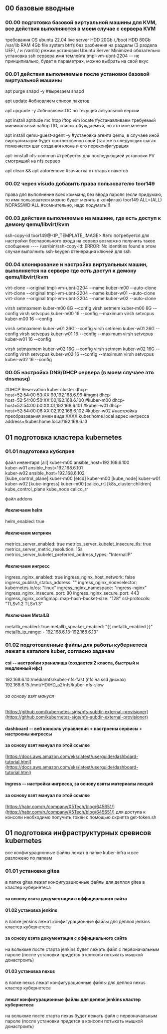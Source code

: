 ## 00 базовые вводные
### 00.00 подготовка базовой виртуальной машины для KVM, все действия выполняются в моем случае с сервера KVM
требования
OS ubuntu 22.04 live server
HDD 20Gb /,/boot
HDD 80Gb /var/lib
RAM 4Gb
file system btrfs без разбиения на разделы (3 раздела UEFI, / и /var/lib)
режим установки Ubuntu Server Minimized
обязательно установка ssh сервера
имя темлейта tmpl-vm-ubnt-2204 -- не принципиально, будет в параметрах, можно выбрать на свой вкус

### 00.01 действия выполняемые после установки базовой виртуальной машины
apt purge snapd -y  #вырезаем snapd

apt update          #обновляем список пакетов

apt upgrade -y      #обновляем ОС но текущей актуальной версии

apt install aptitude mc htop iftop vim locate        #устанавливаем требуемый минимальный набор ПО, список обуждаемый, но это мое мнение

apt install qemu-guest-agent -y #установка агента qemu, в случаее иной виртуализации будет соответсвенно свой (так же в следующих шагах поменяется шаг создания клона и его переконфигурация

apt-innstall nfs-common #требуется для последующией установки PV смотрящий на nfs сервер

apt clean && apt autoremove #зачистка от старых пакетов

### 00.02 через visudo добавить права пользователю toor149 
права для выполнение всех комманд без ввода пароля (если придумаю, то имя пользователя можно будет менять в конфигах)
toor149 ALL=(ALL) NOPASSWD:ALL #сомнительно, надо подумать!!!

### 00.03 действия выполняемые на машине, где есть доступ к демону qemu/libvirt/kvm
ssh-copy-id toor149@<IP_TEMPLATE_IMAGE> #это потребуется для настройки беспарольного входа на сервер
возможно получить такое сообщение ---- /usr/bin/ssh-copy-id: ERROR: No identities found
в этом случае выполнить
ssh-keygen #генерация ключей для ssh

### 00.04 клонирование и настройка виртуальных машин, выполняется на сервере где есть доступ к демону qemu/libvirt/kvm
virt-clone --original tmpl-vm-ubnt-2204 --name kuber-m00 --auto-clone
virt-clone --original tmpl-vm-ubnt-2204 --name kuber-w01 --auto-clone
virt-clone --original tmpl-vm-ubnt-2204 --name kuber-w02 --auto-clone

virsh setmaxmem kuber-m00 8G --config
virsh setmem    kuber-m00 8G --config
virsh setvcpus  kuber-m00 16 --config --maximum
virsh setvcpus  kuber-m00 16 --config

virsh setmaxmem kuber-w01 26G --config
virsh setmem    kuber-w01 26G --config
virsh setvcpus  kuber-w01 16  --config --maximum
virsh setvcpus  kuber-w01 16  --config

virsh setmaxmem kuber-w02 16G --config
virsh setmem    kuber-w02 16G --config
virsh setvcpus  kuber-w02 16  --config --maximum
virsh setvcpus  kuber-w02 16  --config

### 00.05 настройка DNS/DHCP сервера (в моем случаее это dnsmasq)
#DHCP Reservation kuber cluster
dhcp-host=52:54:00:53:XX:99,192.168.6.99  #mgmt
dhcp-host=52:54:00:50:XX:00,192.168.6.100 #kuber-m00
dhcp-host=52:54:00:b0:XX:01,192.168.6.101 #kuber-w01
dhcp-host=52:54:00:06:XX:02,192.168.6.102 #kuber-w02
#настройка преобразования имен вида XXXX.kuber.home.local адрес ингресса
address=/kuber.home.local/192.168.6.13

## 01 подготовка кластера kubernetes
### 01.01 подготовка кубспрея
файл инвентаря
[all]
kuber-m00 ansible_host=192.168.6.100  
kuber-w01 ansible_host=192.168.6.101  
kuber-w02 ansible_host=192.168.6.102  
[kube_control_plane]
kuber-m00
[etcd]
kuber-m00
[kube_node]
kuber-w01
kuber-w02
[kube-ingress]
kuber-m00
[calico_rr]
[k8s_cluster:children]
kube_control_plane
kube_node
calico_rr

файл addons
#### #включаем helm
helm_enabled: true
#### #включаем метрики
metrics_server_enabled: true
metrics_server_kubelet_insecure_tls: true
metrics_server_metric_resolution: 15s
metrics_server_kubelet_preferred_address_types: "InternalIP"
#### #включаем ингресс
ingress_nginx_enabled: true
ingress_nginx_host_network: false
ingress_publish_status_address: ""
ingress_nginx_nodeselector:
  kubernetes.io/os: "linux"
ingress_nginx_namespace: "ingress-nginx"
ingress_nginx_insecure_port: 80
ingress_nginx_secure_port: 443
ingress_nginx_configmap:
  map-hash-bucket-size: "128"
  ssl-protocols: "TLSv1.2 TLSv1.3"

#### #включаем MetalLB
metallb_enabled: true
metallb_speaker_enabled: "{{ metallb_enabled }}"
metallb_ip_range:
   \- 192.168.6.13-192.168.6.13"

### 01.02 подготовленные файлы для работы кубернетеса лежат в каталоге kuber, согласно задачам
#### csi -- настройки хранилища (создается 2 класса, быстрый и медленный нфс)
192.168.6.10:/media/nfs/kuber-nfs-fast  (nfs на ssd дисках)
192.168.6.15:/mnt/HD/HD_a2/nfs/kuber-nfs-slow
###### за основу взят мануал 
[https://github.com/kubernetes-sigs/nfs-subdir-external-provisioner](https://github.com/kubernetes-sigs/nfs-subdir-external-provisioner)

#### dashboard -- веб консоль управления + настроены сервисы + настроены ингрессы 
#### за основу взят мануал по этой ссылке
[https://docs.aws.amazon.com/eks/latest/userguide/dashboard-tutorial.html](https://docs.aws.amazon.com/eks/latest/userguide/dashboard-tutorial.html)
#### ingress -- настройка ингресса, за основу взяты материалы лекций
#### за основу взят мануал по этой ссылке
[https://habr.com/ru/company/X5Tech/blog/645651/](https://habr.com/ru/company/X5Tech/blog/645651/)
для доступа к консоли необходимо получить токен с помощью скрипта 
get-token.sh 

## 01 подготовка инфраструктурных сревисов kubernetes
все конфигурационные файлы лежат в папке kuber-infra и все разложено по папкам
### 01.01 установка gitea
в папке gitea лежат конфигурационные файлы для деплоя gitea в кластер кубернетеса
#### за основу взята документация с оффициального сайта

#### 01.02 установка jenkins
в папке jenkins лежат конфигурационные файлы для деплоя jenkins кластер кубернетеса
#### за основу взята документация с оффициального сайта
на вольюме посте старта jenkins будет лежать файл с первоначальным пароле (после установки придется в консоли потыкать мышкой донастроить)

#### 01.03 установка nexus
в папке nexus  лежат конфигурационные файлы для деплоя nexus кластер кубернетеса
#### лежат конфигурационные файлы для деплоя jenkins кластер кубернетеса
на вольюме посте старта nexus будет лежать файл с первоначальным пароле (после установки придется в консоли потыкать мышкой донастроить)
